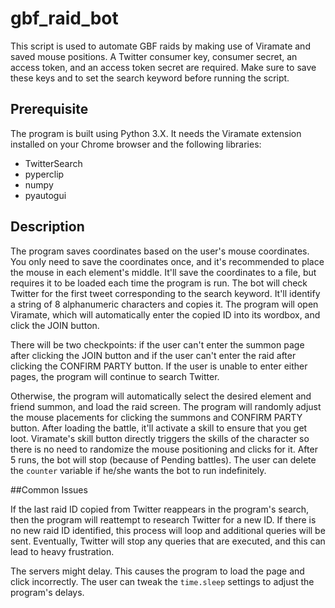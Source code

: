 # gbf_raid_bot

This script is used to automate GBF raids by making use of Viramate and saved mouse positions. A Twitter consumer key, consumer secret,
an access token, and an access token secret are required. Make sure to save these keys and to set the search keyword before running the script.

## Prerequisite
The program is built using Python 3.X. It needs the Viramate extension installed on your Chrome browser and the following libraries:
- TwitterSearch
- pyperclip
- numpy
- pyautogui

## Description
The program saves coordinates based on the user's mouse coordinates. You only need to save the coordinates once, and it's recommended to 
place the mouse in each element's middle. It'll save the coordinates to a file, but requires it to be loaded each time the program is run. The bot
will check Twitter for the first tweet corresponding to the search keyword. It'll identify a string of 8 alphanumeric characters 
and copies it. The program will open Viramate, which will automatically enter the copied ID into its wordbox, and click the JOIN button.

There will be two checkpoints: if the user can't enter the summon page after clicking the JOIN button and if the user can't enter the
raid after clicking the CONFIRM PARTY button. If the user is unable to enter either pages, the program will continue to search Twitter. 

Otherwise, the program will automatically select the desired element and friend summon, and load the raid screen. The program will randomly
adjust the mouse placements for clicking the summons and CONFIRM PARTY button. After loading the battle, it'll activate 
a skill to ensure that you get loot. Viramate's skill button directly triggers the skills of the character so there is no need to
randomize the mouse positioning and clicks for it. After 5 runs, the bot will stop (because of Pending battles). The user can delete the ```counter```
variable if he/she wants the bot to run indefinitely.

##Common Issues

If the last raid ID copied from Twitter reappears in the program's search, then the program will reattempt to 
research Twitter for a new ID. If there is no new raid ID identified, this process will loop and additional queries will be sent.
Eventually, Twitter will stop any queries that are executed, and this can lead to heavy frustration.

The servers might delay. This causes the program to load the page and click incorrectly. The user can tweak the ```time.sleep``` settings
to adjust the program's delays.

